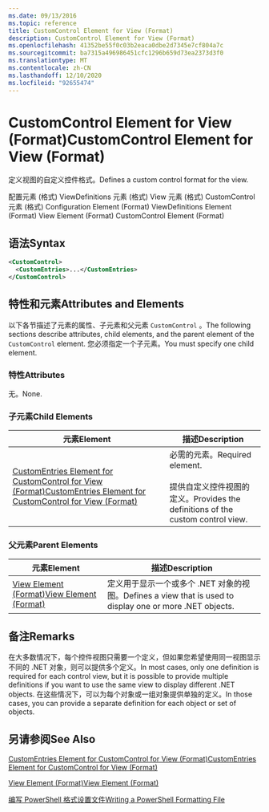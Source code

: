 ```yaml
---
ms.date: 09/13/2016
ms.topic: reference
title: CustomControl Element for View (Format)
description: CustomControl Element for View (Format)
ms.openlocfilehash: 41352be55f0c03b2eaca0dbe2d7345e7cf804a7c
ms.sourcegitcommit: ba7315a496986451cfc1296b659d73ea2373d3f0
ms.translationtype: MT
ms.contentlocale: zh-CN
ms.lasthandoff: 12/10/2020
ms.locfileid: "92655474"
---
```

# <a name="customcontrol-element-for-view-format"></a><span data-ttu-id="50557-103">CustomControl Element for View (Format)</span><span class="sxs-lookup"><span data-stu-id="50557-103">CustomControl Element for View (Format)</span></span>

<span data-ttu-id="50557-104">定义视图的自定义控件格式。</span><span class="sxs-lookup"><span data-stu-id="50557-104">Defines a custom control format for the view.</span></span>

<span data-ttu-id="50557-105">配置元素 (格式) ViewDefinitions 元素 (格式) View 元素 (格式) CustomControl 元素 (格式) </span><span class="sxs-lookup"><span data-stu-id="50557-105">Configuration Element (Format) ViewDefinitions Element (Format) View Element (Format) CustomControl Element (Format)</span></span>

## <a name="syntax"></a><span data-ttu-id="50557-106">语法</span><span class="sxs-lookup"><span data-stu-id="50557-106">Syntax</span></span>

```xml
<CustomControl>
  <CustomEntries>...</CustomEntries>
</CustomControl>
```

## <a name="attributes-and-elements"></a><span data-ttu-id="50557-107">特性和元素</span><span class="sxs-lookup"><span data-stu-id="50557-107">Attributes and Elements</span></span>

<span data-ttu-id="50557-108">以下各节描述了元素的属性、子元素和父元素 `CustomControl` 。</span><span class="sxs-lookup"><span data-stu-id="50557-108">The following sections describe attributes, child elements, and the parent element of the `CustomControl` element.</span></span> <span data-ttu-id="50557-109">您必须指定一个子元素。</span><span class="sxs-lookup"><span data-stu-id="50557-109">You must specify one child element.</span></span>

### <a name="attributes"></a><span data-ttu-id="50557-110">特性</span><span class="sxs-lookup"><span data-stu-id="50557-110">Attributes</span></span>

<span data-ttu-id="50557-111">无。</span><span class="sxs-lookup"><span data-stu-id="50557-111">None.</span></span>

### <a name="child-elements"></a><span data-ttu-id="50557-112">子元素</span><span class="sxs-lookup"><span data-stu-id="50557-112">Child Elements</span></span>

|<span data-ttu-id="50557-113">元素</span><span class="sxs-lookup"><span data-stu-id="50557-113">Element</span></span>|<span data-ttu-id="50557-114">描述</span><span class="sxs-lookup"><span data-stu-id="50557-114">Description</span></span>|
|-------------|-----------------|
|[<span data-ttu-id="50557-115">CustomEntries Element for CustomControl for View (Format)</span><span class="sxs-lookup"><span data-stu-id="50557-115">CustomEntries Element for CustomControl for View (Format)</span></span>](./customentries-element-for-customcontrol-for-view-format.md)|<span data-ttu-id="50557-116">必需的元素。</span><span class="sxs-lookup"><span data-stu-id="50557-116">Required element.</span></span><br /><br /> <span data-ttu-id="50557-117">提供自定义控件视图的定义。</span><span class="sxs-lookup"><span data-stu-id="50557-117">Provides the definitions of the custom control view.</span></span>|

### <a name="parent-elements"></a><span data-ttu-id="50557-118">父元素</span><span class="sxs-lookup"><span data-stu-id="50557-118">Parent Elements</span></span>

|<span data-ttu-id="50557-119">元素</span><span class="sxs-lookup"><span data-stu-id="50557-119">Element</span></span>|<span data-ttu-id="50557-120">描述</span><span class="sxs-lookup"><span data-stu-id="50557-120">Description</span></span>|
|-------------|-----------------|
|[<span data-ttu-id="50557-121">View Element (Format)</span><span class="sxs-lookup"><span data-stu-id="50557-121">View Element (Format)</span></span>](./view-element-format.md)|<span data-ttu-id="50557-122">定义用于显示一个或多个 .NET 对象的视图。</span><span class="sxs-lookup"><span data-stu-id="50557-122">Defines a view that is used to display one or more .NET objects.</span></span>|

## <a name="remarks"></a><span data-ttu-id="50557-123">备注</span><span class="sxs-lookup"><span data-stu-id="50557-123">Remarks</span></span>

<span data-ttu-id="50557-124">在大多数情况下，每个控件视图只需要一个定义，但如果您希望使用同一视图显示不同的 .NET 对象，则可以提供多个定义。</span><span class="sxs-lookup"><span data-stu-id="50557-124">In most cases, only one definition is required for each control view, but it is possible to provide multiple definitions if you want to use the same view to display different .NET objects.</span></span> <span data-ttu-id="50557-125">在这些情况下，可以为每个对象或一组对象提供单独的定义。</span><span class="sxs-lookup"><span data-stu-id="50557-125">In those cases, you can provide a separate definition for each object or set of objects.</span></span>

## <a name="see-also"></a><span data-ttu-id="50557-126">另请参阅</span><span class="sxs-lookup"><span data-stu-id="50557-126">See Also</span></span>

[<span data-ttu-id="50557-127">CustomEntries Element for CustomControl for View (Format)</span><span class="sxs-lookup"><span data-stu-id="50557-127">CustomEntries Element for CustomControl for View (Format)</span></span>](./customentries-element-for-customcontrol-for-view-format.md)

[<span data-ttu-id="50557-128">View Element (Format)</span><span class="sxs-lookup"><span data-stu-id="50557-128">View Element (Format)</span></span>](./view-element-format.md)

[<span data-ttu-id="50557-129">编写 PowerShell 格式设置文件</span><span class="sxs-lookup"><span data-stu-id="50557-129">Writing a PowerShell Formatting File</span></span>](./writing-a-powershell-formatting-file.md)

